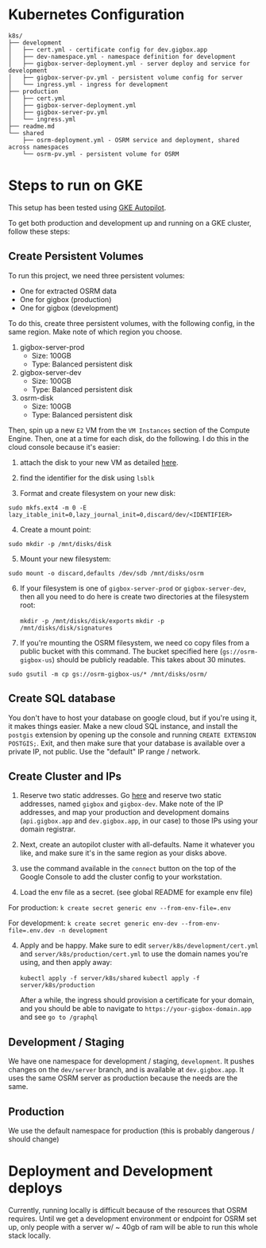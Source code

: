 # Kubernetes Configuration

```
k8s/
├── development
│   ├── cert.yml - certificate config for dev.gigbox.app
│   ├── dev-namespace.yml - namespace definition for development
│   ├── gigbox-server-deployment.yml - server deploy and service for development
│   ├── gigbox-server-pv.yml - persistent volume config for server
│   └── ingress.yml - ingress for development
├── production
│   ├── cert.yml
│   ├── gigbox-server-deployment.yml
│   ├── gigbox-server-pv.yml
│   └── ingress.yml
├── readme.md
└── shared
    ├── osrm-deployment.yml - OSRM service and deployment, shared across namespaces
    └── osrm-pv.yml - persistent volume for OSRM
```

# Steps to run on GKE

This setup has been tested using [GKE
Autopilot](https://cloud.google.com/kubernetes-engine/docs/concepts/autopilot-overview).

To get both production and development up and running on a GKE cluster, follow these steps:

## Create Persistent Volumes

To run this project, we need three persistent volumes:

-   One for extracted OSRM data
-   One for gigbox (production)
-   One for gigbox (development)

To do this, create three persistent volumes, with the following config, in the same region. Make
note of which region you choose.

1. gigbox-server-prod
    - Size: 100GB
    - Type: Balanced persistent disk
1. gigbox-server-dev
    - Size: 100GB
    - Type: Balanced persistent disk
1. osrm-disk
    - Size: 100GB
    - Type: Balanced persistent disk

Then, spin up a new `E2` VM from the `VM Instances` section of the Compute Engine. Then, one at a
time for each disk, do the following. I do this in the cloud console because it's easier:

1. attach the disk to your new VM as detailed [here](https://cloud.google.com/compute/docs/disks/add-persistent-disk).
2. find the identifier for the disk using `lsblk`

3. Format and create filesystem on your new disk:

`sudo mkfs.ext4 -m 0 -E lazy_itable_init=0,lazy_journal_init=0,discard/dev/<IDENTIFIER>`

4. Create a mount point:

`sudo mkdir -p /mnt/disks/disk`

5. Mount your new filesystem:

`sudo mount -o discard,defaults /dev/sdb /mnt/disks/osrm`

6. If your filesystem is one of `gigbox-server-prod` or `gigbox-server-dev`, then all you need to do
   here is create two directories at the filesystem root:

    `mkdir -p /mnt/disks/disk/exports`
    `mkdir -p /mnt/disks/disk/signatures`

7. If you're mounting the OSRM filesystem, we need co copy files from a public bucket with this
   command. The bucket specified here (`gs://osrm-gigbox-us`) should be publicly readable. This
   takes about 30 minutes.

`sudo gsutil -m cp gs://osrm-gigbox-us/* /mnt/disks/osrm/`

## Create SQL database

You don't have to host your database on google cloud, but if you're using it, it makes things
easier. Make a new cloud SQL instance, and install the `postgis` extension by opening up the console
and running `CREATE EXTENSION POSTGIS;`. Exit, and then make sure that your database is available
over a private IP, not public. Use the "default" IP range / network.

## Create Cluster and IPs

1. Reserve two static addresses. Go
   [here](https://console.cloud.google.com/networking/addresses/add?_ga=2.89636957.714866151.1623853737-264727538.1623853737)
   and reserve two static addresses, named `gigbox` and `gigbox-dev`. Make note of the IP addresses,
   and map your production and development domains (`api.gigbox.app` and `dev.gigbox.app`, in our
   case) to those IPs using your domain registrar.

2. Next, create an autopilot cluster with all-defaults. Name it whatever you like, and make sure it's in the same region as your disks above.

3. use the command available in the `connect` button on the top of the Google Console to add the
   cluster config to your workstation.

4. Load the env file as a secret. (see global README for example env file)

For production:
`k create secret generic env --from-env-file=.env`

For development:
`k create secret generic env-dev --from-env-file=.env.dev -n development`

4. Apply and be happy. Make sure to edit `server/k8s/development/cert.yml` and
   `server/k8s/production/cert.yml` to use the domain names you're using, and then apply away:

    `kubectl apply -f server/k8s/shared`
    `kubectl apply -f server/k8s/production`

    After a while, the ingress should provision a certificate for your domain, and you should be able
    to navigate to `https://your-gigbox-domain.app` and see `go to /graphql`

## Development / Staging

We have one namespace for development / staging, `development`. It pushes changes on the
`dev/server` branch, and is available at `dev.gigbox.app`. It uses the same OSRM server as
production because the needs are the same.

## Production

We use the default namespace for production (this is probably dangerous / should change)

# Deployment and Development deploys

Currently, running locally is difficult because of the resources that OSRM requires. Until we get a
development environment or endpoint for OSRM set up, only people with a server w/ ~ 40gb of ram will
be able to run this whole stack locally.
